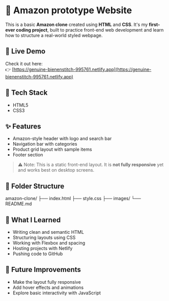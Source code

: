 # 🛒 Amazon prototype Website

This is a basic **Amazon clone** created using **HTML** and **CSS**. It's my **first-ever coding project**, built to practice front-end web development and learn how to structure a real-world styled webpage.

## 🔗 Live Demo

Check it out here:  
👉 [https://genuine-bienenstitch-995761.netlify.app](https://genuine-bienenstitch-995761.netlify.app)

## 🔧 Tech Stack

- HTML5
- CSS3

## ✨ Features

- Amazon-style header with logo and search bar
- Navigation bar with categories
- Product grid layout with sample items
- Footer section

> ⚠️ Note: This is a static front-end layout. It is **not fully responsive** yet and works best on desktop screens.

## 📁 Folder Structure
amazon-clone/ ├── index.html ├── style.css ├── images/ └── README.md

## 🧠 What I Learned

- Writing clean and semantic HTML
- Structuring layouts using CSS
- Working with Flexbox and spacing
- Hosting projects with Netlify
- Pushing code to GitHub

## 🚀 Future Improvements

- Make the layout fully responsive
- Add hover effects and animations
- Explore basic interactivity with JavaScript
